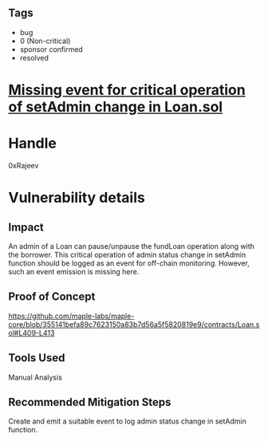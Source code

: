 ## Tags

- bug
- 0 (Non-critical)
- sponsor confirmed
- resolved

# [Missing event for critical operation of setAdmin change in Loan.sol](https://github.com/code-423n4/2021-04-maple-findings/issues/33) 

# Handle

0xRajeev


# Vulnerability details

## Impact

An admin of a Loan can pause/unpause the fundLoan operation along with the borrower. This critical operation of admin status change in setAdmin function should be logged as an event for off-chain monitoring. However, such an event emission is missing here.

## Proof of Concept

https://github.com/maple-labs/maple-core/blob/355141befa89c7623150a83b7d56a5f5820819e9/contracts/Loan.sol#L409-L413

## Tools Used

Manual Analysis

## Recommended Mitigation Steps

Create and emit a suitable event to log admin status change in setAdmin function.


